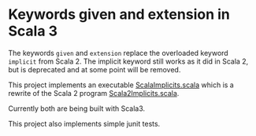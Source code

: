 # Keywords given and extension in Scala 3

The keywords `given` and `extension` replace the overloaded
keyword `implicit` from Scala 2.  The implicit keyword still
works as it did in Scala 2, but is deprecated and at some
point will be removed.

This project implements an executable
[ScalaImplicits.scala](./src/main/scala/ScalaImplicits.scala)
which is a rewrite of the Scala 2 program
[Scala2Implicits.scala](src/main/scala/Scala2Implicits.scala).

Currently both are being built with Scala3.

This project also implements simple junit tests.
